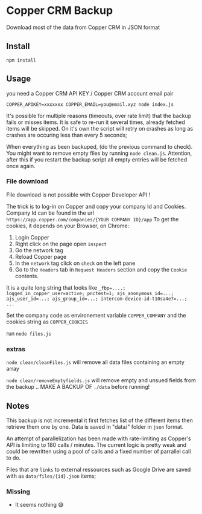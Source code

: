 # Copper CRM Backup 

Download most of the data from Copper CRM in JSON format

## Install 

`npm install`

## Usage 

you need a Copper CRM API KEY  / Copper CRM account email pair

`COPPER_APIKEY=xxxxxxx COPPER_EMAIL=you@email.xyz node index.js`

It's possible for multiple reasons (timeouts, over rate limit) that the backup fails or misses items. 
It is safe to re-run it several times, already fetched items will be skipped.
On it's own the script will retry on crashes as long as crashes are occuring less than every 5 seconds;

When everything as been backuped, (do the previous command to check). 
You might want to remove empty files by running `node clean.js`. 
Attention, after this if you restart the backup script all empty entries will be fetched once again.

### File download 

File download is not possible with Copper Developer API !

The trick is to log-in on Copper and copy your company Id and Cookies. 
Company Id can be found in the url `https://app.copper.com/companies/{YOUR COMPANY ID}/app`
To get the cookies, it depends on your Browser, on Chrome:
1. Login Copper 
2. Right click on the page open `inspect` 
3. Go the network tag 
4. Reload Copper page 
5. In the `network` tag click on `check` on the left pane
6. Go to the `Headers` tab in `Request Headers` section and copy the `Cookie` contents. 

It is a quite long string that looks like 
`_fbp=....; logged_in_copper_user=active; pnctest=1; ajs_anonymous_id=...; ajs_user_id=...; ajs_group_id=...; intercom-device-id-t10sa4e7=...; ...`

Set the company code as environement variable `COPPER_COMPANY` and the cookies string as `COPPER_COOKIES` 

run `node files.js`

### extras

`node clean/cleanFiles.js` will remove all data files containing an empty array

`node clean/removeEmptyfields.js` will remove empty and unsued fields from the backup .. MAKE A BACKUP OF `./data` before running!

## Notes 

This backup is not incremental it first fetches list of the different items then retrieve them one by one. 
Data is saved in "data/" folder in `json` format.

An attempt of parallelization has been made with rate-limiting as Copper's API is limiting to 180 calls / minutes.
The current logic is pretty weak and could be rewritten using a pool of calls and a fixed number of parrallel call to do.

Files that are `links` to external ressources such as Google Drive are saved with as `data/files/{id}.json` items; 

### Missing 
- It seems nothing 😅

